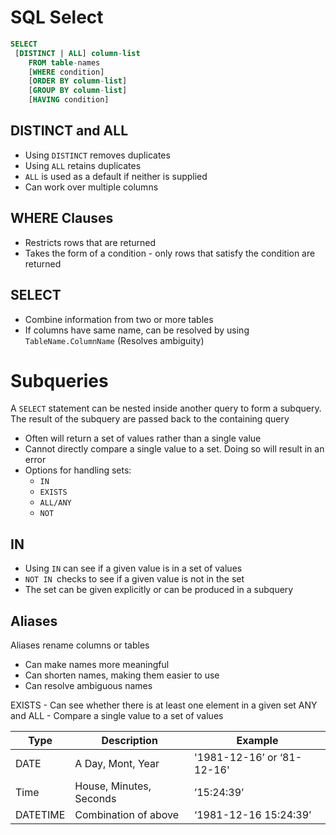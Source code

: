 # SQL Select
```SQL
SELECT
 [DISTINCT | ALL] column-list
	FROM table-names
	[WHERE condition]
	[ORDER BY column-list]
	[GROUP BY column-list]
	[HAVING condition]
```

## DISTINCT and ALL
- Using `DISTINCT` removes duplicates
- Using `ALL` retains duplicates
- `ALL` is used as a default if neither is supplied
- Can work over multiple columns

## WHERE Clauses
- Restricts rows that are returned
- Takes the form of a condition - only rows that satisfy the condition are returned

## SELECT
- Combine information from two or more tables
- If columns have same name, can be resolved by using `TableName.ColumnName` (Resolves ambiguity)

# Subqueries
A `SELECT` statement can be nested inside another query to form a subquery.
The result of the subquery are passed back to the containing query
- Often will return a set of values rather than a single value
- Cannot directly compare a single value to a set. Doing so will result in an error
- Options for handling sets:
	- `IN`
	- `EXISTS`
	- `ALL/ANY`
	- `NOT`

## IN
- Using `IN` can see if a given value is in a set of values
- `NOT IN `checks to see if a given value is not in the set
- The set can be given explicitly or can be produced in a subquery

## Aliases
Aliases rename columns or tables
- Can make names more meaningful
- Can shorten names, making them easier to use
- Can resolve ambiguous names

EXISTS - Can see whether there is at least one element in a given set
ANY and ALL - Compare a single value to a set of values

|Type|Description|Example|
|---|----|---|
|DATE| A Day, Mont, Year | '1981-12-16’ or ‘81-12-16'|
|Time| House, Minutes, Seconds| ’15:24:39’|
|DATETIME| Combination of above| ‘1981-12-16 15:24:39’|